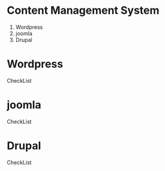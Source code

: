 # Content Management System
1. Wordpress
2. joomla
3. Drupal
# Wordpress
CheckList
# joomla
CheckList
# Drupal
CheckList
